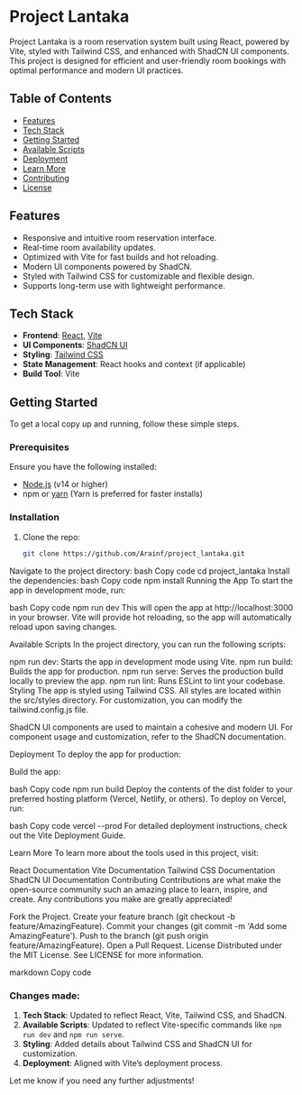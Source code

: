 # Project Lantaka

Project Lantaka is a room reservation system built using React, powered by Vite, styled with Tailwind CSS, and enhanced with ShadCN UI components. This project is designed for efficient and user-friendly room bookings with optimal performance and modern UI practices.

## Table of Contents
- [Features](#features)
- [Tech Stack](#tech-stack)
- [Getting Started](#getting-started)
- [Available Scripts](#available-scripts)
- [Deployment](#deployment)
- [Learn More](#learn-more)
- [Contributing](#contributing)
- [License](#license)

## Features
- Responsive and intuitive room reservation interface.
- Real-time room availability updates.
- Optimized with Vite for fast builds and hot reloading.
- Modern UI components powered by ShadCN.
- Styled with Tailwind CSS for customizable and flexible design.
- Supports long-term use with lightweight performance.

## Tech Stack
- **Frontend**: [React](https://reactjs.org/), [Vite](https://vitejs.dev/)
- **UI Components**: [ShadCN UI](https://ui.shadcn.dev/)
- **Styling**: [Tailwind CSS](https://tailwindcss.com/)
- **State Management**: React hooks and context (if applicable)
- **Build Tool**: Vite

## Getting Started

To get a local copy up and running, follow these simple steps.

### Prerequisites

Ensure you have the following installed:
- [Node.js](https://nodejs.org/) (v14 or higher)
- npm or [yarn](https://yarnpkg.com/) (Yarn is preferred for faster installs)

### Installation

1. Clone the repo:
   ```bash
   git clone https://github.com/Arainf/project_lantaka.git
Navigate to the project directory:
bash
Copy code
cd project_lantaka
Install the dependencies:
bash
Copy code
npm install
Running the App
To start the app in development mode, run:

bash
Copy code
npm run dev
This will open the app at http://localhost:3000 in your browser. Vite will provide hot reloading, so the app will automatically reload upon saving changes.

Available Scripts
In the project directory, you can run the following scripts:

npm run dev: Starts the app in development mode using Vite.
npm run build: Builds the app for production.
npm run serve: Serves the production build locally to preview the app.
npm run lint: Runs ESLint to lint your codebase.
Styling
The app is styled using Tailwind CSS. All styles are located within the src/styles directory. For customization, you can modify the tailwind.config.js file.

ShadCN UI components are used to maintain a cohesive and modern UI. For component usage and customization, refer to the ShadCN documentation.

Deployment
To deploy the app for production:

Build the app:

bash
Copy code
npm run build
Deploy the contents of the dist folder to your preferred hosting platform (Vercel, Netlify, or others). To deploy on Vercel, run:

bash
Copy code
vercel --prod
For detailed deployment instructions, check out the Vite Deployment Guide.

Learn More
To learn more about the tools used in this project, visit:

React Documentation
Vite Documentation
Tailwind CSS Documentation
ShadCN UI Documentation
Contributing
Contributions are what make the open-source community such an amazing place to learn, inspire, and create. Any contributions you make are greatly appreciated!

Fork the Project.
Create your feature branch (git checkout -b feature/AmazingFeature).
Commit your changes (git commit -m 'Add some AmazingFeature').
Push to the branch (git push origin feature/AmazingFeature).
Open a Pull Request.
License
Distributed under the MIT License. See LICENSE for more information.

markdown
Copy code

### Changes made:
1. **Tech Stack**: Updated to reflect React, Vite, Tailwind CSS, and ShadCN.
2. **Available Scripts**: Updated to reflect Vite-specific commands like `npm run dev` and `npm run serve`.
3. **Styling**: Added details about Tailwind CSS and ShadCN UI for customization.
4. **Deployment**: Aligned with Vite’s deployment process.

Let me know if you need any further adjustments!
